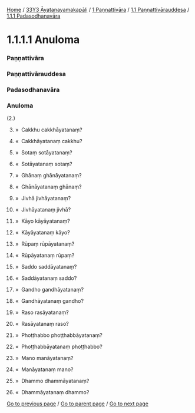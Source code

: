 
[Home](/) / [33Y3 Āyatanayamakapāḷi](/tipitaka/33Y3.md) / [1 Paṇṇattivāra](/tipitaka/33Y3/1.md) / [1.1 Paṇṇattivārauddesa](/tipitaka/33Y3/1/1.1.md) / [1.1.1 Padasodhanavāra](/tipitaka/33Y3/1/1.1/1.1.1.md)

# 1.1.1.1 Anuloma

### Paṇṇattivāra

### Paṇṇattivārauddesa

### Padasodhanavāra

### Anuloma

(2.)

3. »  Cakkhu cakkhāyatanaṃ?

4. «  Cakkhāyatanaṃ cakkhu?

5. »  Sotaṃ sotāyatanaṃ?

6. «  Sotāyatanaṃ sotaṃ?

7. »  Ghānaṃ ghānāyatanaṃ?

8. «  Ghānāyatanaṃ ghānaṃ?

9. »  Jivhā jivhāyatanaṃ?

10. «  Jivhāyatanaṃ jivhā?

11. »  Kāyo kāyāyatanaṃ?

12. «  Kāyāyatanaṃ kāyo?

13. »  Rūpaṃ rūpāyatanaṃ?

14. «  Rūpāyatanaṃ rūpaṃ?

15. »  Saddo saddāyatanaṃ?

16. «  Saddāyatanaṃ saddo?

17. »  Gandho gandhāyatanaṃ?

18. «  Gandhāyatanaṃ gandho?

19. »  Raso rasāyatanaṃ?

20. «  Rasāyatanaṃ raso?

21. »  Phoṭṭhabbo phoṭṭhabbāyatanaṃ?

22. «  Phoṭṭhabbāyatanaṃ phoṭṭhabbo?

23. »  Mano manāyatanaṃ?

24. «  Manāyatanaṃ mano?

25. »  Dhammo dhammāyatanaṃ?

26. «  Dhammāyatanaṃ dhammo?

[Go to previous page](/tipitaka/33Y3/1/1.1/1.1.1.md) / [Go to parent page](/tipitaka/33Y3/1/1.1/1.1.1.md) / [Go to next page](/tipitaka/33Y3/1/1.1/1.1.1/1.1.1.2.md)


